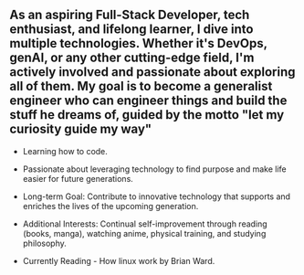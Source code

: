 ## As an aspiring Full-Stack Developer, tech enthusiast, and lifelong learner, I dive into multiple technologies. Whether it's DevOps, genAI, or any other cutting-edge field, I'm actively involved and passionate about exploring all of them. My goal is to become a generalist engineer who can engineer things and build the stuff he dreams of, guided by the motto "let my curiosity guide my way"



- Learning how to code.
- Passionate about leveraging technology to find purpose and make life easier for future generations.
- Long-term Goal: Contribute to innovative technology that supports and enriches the lives of the upcoming generation.
- Additional Interests: Continual self-improvement through reading (books, manga), watching anime, physical training, and studying philosophy.


- Currently Reading - How linux work by Brian Ward.
